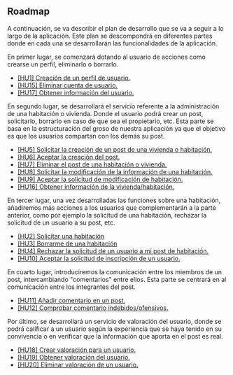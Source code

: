 
## Roadmap

A continuación, se va describir el plan de desarrollo que se va a seguir a lo largo de la aplicación. Este plan se descompondrá en diferentes partes donde en cada una se desarrollarán las funcionalidades de la aplicación.

En primer lugar, se comenzará dotando al usuario de acciones como crearse un perfil, eliminarlo o borrarlo.

- [[HU1] Creación de un perfil de usuario.](https://github.com/Aguilera4/Rooming/issues/10)
- [[HU15] Eliminar cuenta de usuario.](https://github.com/Aguilera4/Rooming/issues/36)  
- [[HU17] Obtener información del usuario.](https://github.com/Aguilera4/Rooming/issues/39)

En segundo lugar, se desarrollará el servicio referente a la administración de una habitación o vivienda. Donde el usuario podrá crear un post, solicitarlo, borrarlo en caso de que sea el propietario, etc. Esta parte se basa en la estructuración del groso de nuestra aplicación ya que el objetivo es que los usuarios compartan con los demás su post.  


- [[HU5] Solicitar la creación de un post de una vivienda o habitación.](https://github.com/Aguilera4/Rooming/issues/11)
- [[HU6] Aceptar la creación del post.](https://github.com/Aguilera4/Rooming/issues/31)
- [[HU7] Eliminar el post de una habitación o vivienda.](https://github.com/Aguilera4/Rooming/issues/16)
- [[HU8] Solicitar la modificación de la información de una habitación.](https://github.com/Aguilera4/Rooming/issues/17)
- [[HU9] Aceptar la solicitud de modificación de habitación.](https://github.com/Aguilera4/Rooming/issues/32)
- [[HU16] Obtener información de la vivienda/habitación.](https://github.com/Aguilera4/Rooming/issues/37)

En tercer lugar, una vez desarrolladas las funciones sobre una habitación, añadiremos más acciones a los usuarios que complementarán a la parte anterior, como por ejemplo la solicitud de una habitación, rechazar la solicitud de un usuario a su post, etc.

- [[HU2] Solicitar una habitación](https://github.com/Aguilera4/Rooming/issues/12)
- [[HU3] Borrarme de una habitación](https://github.com/Aguilera4/Rooming/issues/15)
- [[HU4] Rechazar la solicitud de un usuario a mi post de habitación.](https://github.com/Aguilera4/Rooming/issues/30)
- [[HU10] Aceptar la solicitud de inscripción de un usuario.](https://github.com/Aguilera4/Rooming/issues/33)


En cuarto lugar, introduciremos la comunicación entre los miembros de un post, intercambiando "comentarios" entre ellos. Esta parte se centrará en al comunicación entre los integrantes del post.

- [[HU11] Añadir comentario en un post.](https://github.com/Aguilera4/Rooming/issues/13)
- [[HU12] Comprobar comentario indebidos/ofensivos.](https://github.com/Aguilera4/Rooming/issues/21)

Por último, se desarrollará un servicio de valoración del usuario, donde se podrá calificar a un usuario según la experiencia que se haya tenido en su convivencia o en verificar que la información que aporta en el post es real.

- [[HU18] Crear valoración para un usuario.](https://github.com/Aguilera4/Rooming/milestone/9)
- [[HU19] Obtener valoración del usuario.](https://github.com/Aguilera4/Rooming/issues/45)
- [[HU20] Eliminar valoración de un usuario.](https://github.com/Aguilera4/Rooming/issues/46)